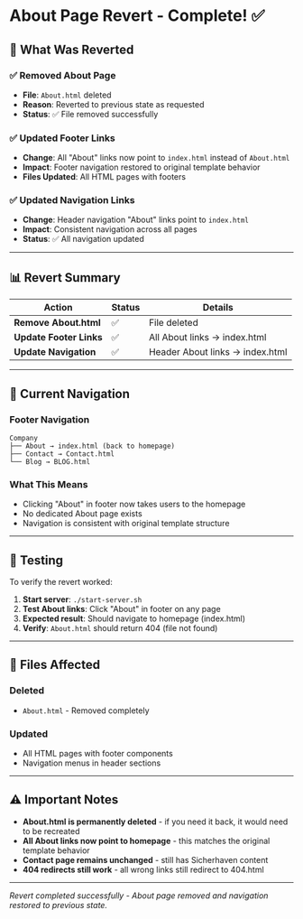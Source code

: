 # About Page Revert - Complete! ✅

## 🎯 What Was Reverted

### ✅ **Removed About Page**
- **File**: `About.html` deleted
- **Reason**: Reverted to previous state as requested
- **Status**: ✅ File removed successfully

### ✅ **Updated Footer Links**
- **Change**: All "About" links now point to `index.html` instead of `About.html`
- **Impact**: Footer navigation restored to original template behavior
- **Files Updated**: All HTML pages with footers

### ✅ **Updated Navigation Links**
- **Change**: Header navigation "About" links point to `index.html`
- **Impact**: Consistent navigation across all pages
- **Status**: ✅ All navigation updated

---

## 📊 Revert Summary

| Action | Status | Details |
|--------|--------|---------|
| **Remove About.html** | ✅ | File deleted |
| **Update Footer Links** | ✅ | All About links → index.html |
| **Update Navigation** | ✅ | Header About links → index.html |

---

## 🔗 Current Navigation

### **Footer Navigation**
```
Company
├── About → index.html (back to homepage)
├── Contact → Contact.html
└── Blog → BLOG.html
```

### **What This Means**
- Clicking "About" in footer now takes users to the homepage
- No dedicated About page exists
- Navigation is consistent with original template structure

---

## 🧪 Testing

To verify the revert worked:

1. **Start server**: `./start-server.sh`
2. **Test About links**: Click "About" in footer on any page
3. **Expected result**: Should navigate to homepage (index.html)
4. **Verify**: `About.html` should return 404 (file not found)

---

## 📁 Files Affected

### **Deleted**
- `About.html` - Removed completely

### **Updated**
- All HTML pages with footer components
- Navigation menus in header sections

---

## ⚠️ Important Notes

- **About.html is permanently deleted** - if you need it back, it would need to be recreated
- **All About links now point to homepage** - this matches the original template behavior
- **Contact page remains unchanged** - still has Sicherhaven content
- **404 redirects still work** - all wrong links still redirect to 404.html

---

*Revert completed successfully - About page removed and navigation restored to previous state.*
